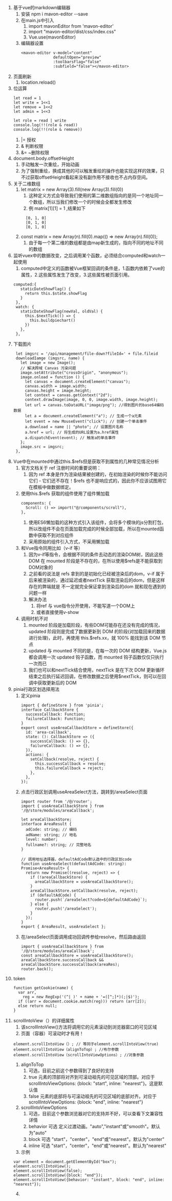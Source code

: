 1. 基于vue的markdown编辑器
   1. 安装 npm i mavon-editor --save
   2. 在main.js中引入
      1. import mavonEditor from 'mavon-editor'
      2. import "mavon-editor/dist/css/index.css"
      3. Vue.use(mavonEditor)
   3. 编辑器设置
      ```
      <mavon-editor v-model="content"
                    defaultOpen="preview"
                    :toolbarsFlag="false"
                    :subfield="false"></mavon-editor>
      ```
2. 页面刷新
   1. location.reload()
3. 位运算
   ```
   let read = 1
   let write = 1<<1
   let remove = 1<<2
   let admin = 1<<3

   let role = read | write 
   console.log(!!(role & read))
   console.log(!!(role & remove))
   ```
   1. |= 授权
   2. & 判断权限
   3. &= ~删除权限
4. document.body.offsetHeight 
   1. 手动触发一次重绘，开始动画
   2. 为了强制重绘，换成其他的可以触发重绘的操作也能实现这样的效果，只不过获取offsetHeight看起来没有副作用不接收也不占内存空间。
5. 关于二维数组
   1. let matrix = new Array(3).fill(new Array(3).fill(0))
      1. 这种定义方式会导致我们使用的第二维数组指向的是同一个地址同一个数组，所以当我们修改一个的时候会全都发生修改
      2. 例 matrix[1][1] = 1 ,结果如下
        ```
          [0, 1, 0]
          [0, 1, 0]
          [0, 1, 0]
        ```
   2. const matrix = new Array(n).fill(0).map(() => new Array(n).fill(0));
      1. 由于每一个第二维的数组都是由map新生成的，指向不同的地址不同的数组
6. 监听vuex中的数据改变，之后调用某个函数，必须结合computed和watch一起使用
   1. computed中定义的函数被Vue框架回调的条件是，1.函数内依赖了vue的属性，2.这些属性发生了改变，3.这些属性被页面引用。
   ```
   computed:{
      staticDateShowFlag() {
        return this.$state.showFlag
      }
    },
    watch: {
      staticDateShowFlag(newVal, oldVal) {
        this.$nextTick(() => {
          this.buildpiechart()
        })
      },
    },
   ```
7. 下载图片
   ```
    let imgsrc = '/api/management/file-down?fileId=' + file.fileid
    downloadIamge (imgsrc, name) {
      let image = new Image();
      // 解决跨域 Canvas 污染问题
      image.setAttribute("crossOrigin", "anonymous");
      image.onload = function () {
        let canvas = document.createElement("canvas");
        canvas.width = image.width;
        canvas.height = image.height;
        let context = canvas.getContext("2d");
        context.drawImage(image, 0, 0, image.width, image.height);
        let url = canvas.toDataURL("image/png"); //得到图片的base64编码数据
        let a = document.createElement("a"); // 生成一个a元素
        let event = new MouseEvent("click"); // 创建一个单击事件
        a.download = name || "photo"; // 设置图片名称
        a.href = url; // 将生成的URL设置为a.href属性
        a.dispatchEvent(event); // 触发a的单击事件
      };
      image.src = imgsrc;
    },
   ```
8. Vue中在mounted中通过this.$refs但是获取不到属性的几种常见情况分析
   1. 官方文档关于 ref 注册时间的重要说明：
      1. 因为 ref 本身是作为渲染结果被创建的，在初始渲染的时候你不能访问它们 - 它们还不存在！$refs 也不是响应式的，因此你不应该试图用它在模板中做数据绑定。
   2. 使用this.$refs 获取的组件使用了组件懒加载
      ```
      components: {
        Scroll: () => import("@/components/scroll"),
      },
      ```
      1. 使用ES6懒加载的这种方式引入该组件，会将多个模块的js分割打包，所以改组件不会在页面加载完成的时候全部加载，所以在mounted函数中获取不到对应组件
      2. 采用原始的组件引入方式，不采用懒加载
   3. 和Vue指令同用比如（v-if 等）
      1. 因为v-if等指令，会根据不同的条件去动态的渲染DOM树，因此这些 DOM 在 mounted 阶段是不存在的，在所以使用$refs是不能获取到DOM对象的
      2. 之前看的说法是 refs 拿到的是初始化已经被渲染后的dom，v-if 属于后来被渲染的，通过延迟或者nextTick 获取渲染后的dom，但是这样存在的弊端就是 不一定就完全保证拿到渲染后的dom 就和现在遇到的问题一样
      3. 解决办法
         1. 将ref 与 vue指令分开使用，不能写道一个DOM上
         2. 或者直接使用v-show
   4. 调用时机不对
      1. mounted 阶段是加载阶段，有些DOM可能存在还没有完成的情况， updated 阶段则是完成了数据更新到 DOM 的阶段(对加载回来的数据进行处理)，此时，再使用 this.$refs.xx，就 100% 能找到该 DOM 节点
      2. updated 与 mounted 不同的是，在每一次的 DOM 结构更新，Vue.js 都会调用一次 updated 钩子函数，而 mounted 钩子函数仅仅只执行一次而已
      3. 我们也可以和nextTick结合使用，nextTick 是在下次 DOM 更新循环结束之后执行延迟回调，在修改数据之后使用$nextTick，则可以在回调中获取更新后的 DOM
9. pinia行政区划选择用法
   1. 定义pinia
      ```
      import { defineStore } from 'pinia';
      interface CallbackStore {
        successCallback: Function;
        failureCallback: Function;
      }
      export const useAreaCallbackStore = defineStore({
        id: 'area-callback',
        state: (): CallbackStore => ({
          successCallback: () => {},
          failureCallback: () => {},
        }),
        actions: {
          setCallback(resolve, reject) {
            this.successCallback = resolve;
            this.failureCallback = reject;
          },
        },
      });
      ```
   2. 点击行政区划调用useAreaSelect方法，跳转到/areaSelect页面
      ```
      import router from '/@/router';
      import { useAreaCallbackStore } from '/@/store/modules/areaCallback';

      let areaCallbackStore;
      interface AreaResult {
        adCode: string; // 编码
        adName: string; // 地名
        level: number;
        fullname?: string; // 完整地名
      }

      // 调用地址选择器，defaultAdCode默认选中的行政区划code
      function useAreaSelect(defaultAdCode: string): Promise<AreaResult> {
        return new Promise((resolve, reject) => {
          if (!areaCallbackStore) {
            areaCallbackStore = useAreaCallbackStore();
          }
          areaCallbackStore.setCallback(resolve, reject);
          if (defaultAdCode) {
            router.push(`/areaSelect?code=${defaultAdCode}`);
          } else {
            router.push('/areaSelect');
          }
        });
      }
      export { AreaResult, useAreaSelect };
      ```
   3. 在/areaSelect页面调用成功回调传参给resolve，然后路由返回
      ```
      import { useAreaCallbackStore } from '/@/store/modules/areaCallback';
      const areaCallbackStore = useAreaCallbackStore();
      areaCallbackStore.successCallback && areaCallbackStore.successCallback(areaRes);
      router.back();
      ```
10. token
      ```
      function getCookie(name) {
        var arr,
          reg = new RegExp('(^| )' + name + '=([^;]*)(;|$)');
        if ((arr = document.cookie.match(reg))) return (arr[2]);
        else return null;
      }
      ```
11. scrollIntoView（）的详细属性
    1. 该scrollIntoView()方法将调用它的元素滚动到浏览器窗口的可见区域
    2. 页面（容器）可滚动时才有用！
      ```
      element.scrollIntoView（）; // 等同于element.scrollIntoView(true)
      element.scrollIntoView（alignToTop）; //布尔参数
      element.scrollIntoView（scrollIntoViewOptions）; //对象参数
      ```
       1. alignToTop
          1. 可选，目前之前这个参数得到了良好的支持
          2. true 元素的顶部将对齐到可滚动祖先的可见区域的顶部。对应于scrollIntoViewOptions: {block: "start", inline: "nearest"}。这是默认值
          3. false 元素的底部将与可滚动祖先的可见区域的底部对齐。对应于scrollIntoViewOptions: {block: "end", inline: "nearest"}
       2. scrollIntoViewOptions
          1. 可选，目前这个参数浏览器对它的支持并不好，可以查看下文兼容性详情
          2. behavior 可选 定义过渡动画。"auto","instant"或"smooth"。默认为"auto"
          3. block 可选 "start"，"center"，"end"或"nearest"。默认为"center"
          4. inline 可选 "start"，"center"，"end"或"nearest"。默认为"nearest"
    3. 示例
      ```
      var element = document.getElementById("box");
      element.scrollIntoView();
      element.scrollIntoView(false);
      element.scrollIntoView({block: "end"});
      element.scrollIntoView({behavior: "instant", block: "end", inline: "nearest"});
      ```
    4. 